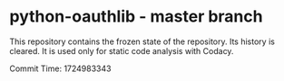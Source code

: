 # python-oauthlib - master branch

This repository contains the frozen state of the repository.
Its history is cleared. It is used only for static code
analysis with Codacy.

Commit Time: 1724983343